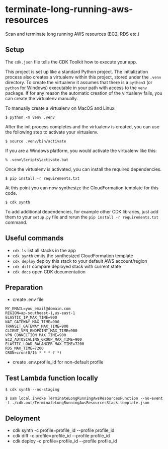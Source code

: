 # terminate-long-running-aws-resources
Scan and terminate long running AWS resources (EC2, RDS etc.)

## Setup
The `cdk.json` file tells the CDK Toolkit how to execute your app.

This project is set up like a standard Python project.  The initialization
process also creates a virtualenv within this project, stored under the `.venv`
directory.  To create the virtualenv it assumes that there is a `python3`
(or `python` for Windows) executable in your path with access to the `venv`
package. If for any reason the automatic creation of the virtualenv fails,
you can create the virtualenv manually.

To manually create a virtualenv on MacOS and Linux:

```
$ python -m venv .venv
```

After the init process completes and the virtualenv is created, you can use the following
step to activate your virtualenv.

```
$ source .venv/bin/activate
```

If you are a Windows platform, you would activate the virtualenv like this:

```
% .venv\Scripts\activate.bat
```

Once the virtualenv is activated, you can install the required dependencies.

```
$ pip install -r requirements.txt
```

At this point you can now synthesize the CloudFormation template for this code.

```
$ cdk synth
```

To add additional dependencies, for example other CDK libraries, just add
them to your `setup.py` file and rerun the `pip install -r requirements.txt`
command.

## Useful commands

 * `cdk ls`          list all stacks in the app
 * `cdk synth`       emits the synthesized CloudFormation template
 * `cdk deploy`      deploy this stack to your default AWS account/region
 * `cdk diff`        compare deployed stack with current state
 * `cdk docs`        open CDK documentation

## Preparation
- create .env file
```
MY_EMAIL=you_email@domain.com
REGION=ap-southeast-1,us-east-1
ELASTIC_IP_MAX_TIME=900
NAT_GATEWAY_MAX_TIME=900
TRANSIT_GATEWAY_MAX_TIME=900
CLIENT_VPN_ENDPOINT_MAX_TIME=900
VPN_CONNECTION_MAX_TIME=900
EC2_AUTOSCALING_GROUP_MAX_TIME=900
ELASTIC_LOAD_BALANCER_MAX_TIME=7200
RDS_MAX_TIME=7200
CRON=cron(0/15 * * * ? *)
```

- create .env.profile_id for non-default profile
## Test Lambda function locally

```
$ cdk synth --no-staging
```

```
$ sam local invoke TerminateLongRunningAwsResourcesFunction --no-event -t ./cdk.out/TerminateLongRunningAwsResourcesStack.template.json
```

## Deloyment
- cdk synth -c profile=profile_id --profile profile_id
- cdk diff -c profile=profile_id --profile profile_id
- cdk deploy -c profile=profile_id --profile profile_id